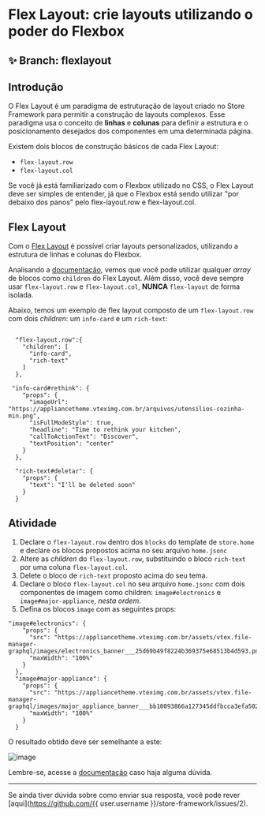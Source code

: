# Flex Layout: crie layouts utilizando o poder do Flexbox

## :sparkles: **Branch:** flexlayout

## Introdução

O Flex Layout é um paradigma de estruturação de layout criado no Store Framework para permitir a construção de layouts complexos. Esse paradigma usa o conceito de **linhas** e **colunas** para definir a estrutura e o posicionamento desejados dos componentes em uma determinada página.

Existem dois blocos de construção básicos de cada Flex Layout:

- `flex-layout.row`
- `flex-layout.col`

Se você já está familiarizado com o Flexbox utilizado no CSS, o Flex Layout deve ser simples de entender, já que o Flexbox está sendo utilizar "por debaixo dos panos" pelo flex-layout.row e flex-layout.col.

## Flex Layout

Com o [Flex Layout](https://vtex.io/docs/components/layout/vtex.flex-layout) é possível criar layouts personalizados, utilizando a estrutura de linhas e colunas do Flexbox.

Analisando a [documentação](https://vtex.io/docs/components/layout/vtex.flex-layout), vemos que você pode utilizar qualquer *array* de blocos como `children` do Flex Layout. Além disso, você deve sempre usar `flex-layout.row` e `flex-layout.col`, **NUNCA** `flex-layout` de forma isolada.


Abaixo, temos um exemplo de flex layout composto de um `flex-layout.row` com dois *children*: um `info-card` e um `rich-text`:

```

  "flex-layout.row":{
    "children": [
      "info-card",
      "rich-text"
    ]
  },
  
 "info-card#rethink": {
    "props": {
      "imageUrl": "https://appliancetheme.vteximg.com.br/arquivos/utensilios-cozinha-min.png",
      "isFullModeStyle": true,
      "headline": "Time to rethink your kitchen",
      "callToActionText": "Discover",
      "textPosition": "center"
    }
  },
  
  "rich-text#deletar": {
    "props": {
      "text": "I'll be deleted soon"
    }
  }
```

## Atividade

1. Declare o `flex-layout.row` dentro dos `blocks` do template de `store.home` e declare os blocos propostos acima no seu arquivo `home.jsonc`
2. Altere as *children* do `flex-layout.row`, substituindo o bloco `rich-text` por uma coluna `flex-layout.col`.
3. Delete o bloco de `rich-text` proposto acima do seu tema.
4. Declare o bloco `flex-layout.col` no seu arquivo `home.jsonc` com dois componentes de imagem como children: `image#electronics` e `image#major-appliance`, *nesta ordem*.
5. Defina os blocos `image` com as seguintes props:

```
"image#electronics": {
    "props": {
      "src": "https://appliancetheme.vteximg.com.br/assets/vtex.file-manager-graphql/images/electronics_banner___25d69b49f8224b369375e68513b4d593.png",
      "maxWidth": "100%"
    }
  },
  "image#major-appliance": {
    "props": {
      "src": "https://appliancetheme.vteximg.com.br/assets/vtex.file-manager-graphql/images/major_appliance_banner___bb10093866a127345ddfbcca3efa5022.png",
      "maxWidth": "100%"
    }
  }
```
O resultado obtido deve ser semelhante a este:

![image](https://user-images.githubusercontent.com/12139385/70185681-0c5ed300-16c9-11ea-9260-b88179b508f2.png)


Lembre-se, acesse a [documentação](https://vtex.io/docs/components/layout/vtex.flex-layout) caso haja alguma dúvida.

----

Se ainda tiver dúvida sobre como enviar sua resposta, você pode rever [aqui](https://github.com/{{ user.username }}/store-framework/issues/2).
